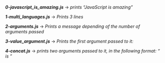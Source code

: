 ***0-javascript_is_amazing.js*** -> *prints “JavaScript is amazing”*

***1-multi_languages.js*** -> *Prints 3 lines*

***2-arguments.js*** -> *Prints a message depending of the number of arguments passed*

***3-value_argument.js*** -> *Prints the first argument passed to it:*

***4-concat.js*** -> *prints two arguments passed to it, in the following format: “ is ”*

